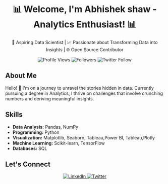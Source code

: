 <!-- Header -->
<h1 align="center">📊 Welcome, I'm Abhishek shaw - Analytics Enthusiast! 📊</h1>

<!-- Intro -->
<p align="center">
  🚀 Aspiring Data Scientist | 📈 Passionate about Transforming Data into Insights | 🌐 Open Source Contributor
</p>

<!-- Badges -->
<p align="center">
  <img src="https://komarev.com/ghpvc/?username=abhishaw020e&color=blue" alt="Profile Views">
  <img src="https://img.shields.io/badge/Followers-Welcome-blueviolet" alt="Followers">
  <img src="https://img.shields.io/twitter/follow/abhishek836?style=social" alt="Twitter Follow">

</p>

<!-- About Me -->
## About Me

Hello! 👋 I'm on a journey to unravel the stories hidden in data. Currently pursuing a degree in Analytics, I thrive on challenges that involve crunching numbers and deriving meaningful insights.

<!-- Skills -->
## Skills

- **Data Analysis:** Pandas, NumPy
- **Programming:** Python
- **Visualization:** Matplotlib, Seaborn, Tableau,Power BI, Tableau,Plotly
- **Machine Learning:** Scikit-learn, TensorFlow
- **Databases:** SQL



<!-- Let's Connect -->
## Let's Connect

<p align="center">
  <a href="https://www.linkedin.com/in/abhishaw020/" target="_blank">
    <img src="https://img.shields.io/badge/LinkedIn-Connect-blue?style=for-the-badge&logo=linkedin" alt="LinkedIn">
  </a>
  <a href="https://twitter.com/abhishek836" target="_blank">
    <img src="https://img.shields.io/twitter/follow/abhishek836?style=social&logo=twitter" alt="Twitter">
  </a>
</p>
